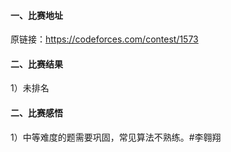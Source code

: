 #### 一、比赛地址

原链接：https://codeforces.com/contest/1573

#### 二、比赛结果

1）未排名

#### 二、比赛感悟

1）中等难度的题需要巩固，常见算法不熟练。#李翱翔
